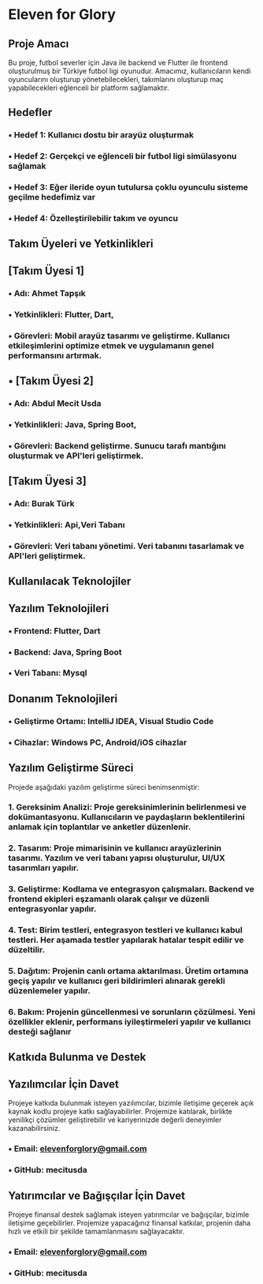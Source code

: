 # Eleven for Glory

## Proje Amacı
Bu proje, futbol severler için Java ile backend ve Flutter ile frontend oluşturulmuş bir Türkiye  futbol ligi oyunudur. Amacımız, kullanıcıların kendi oyuncularını oluşturup  yönetebilecekleri, takımlarını oluşturup maç yapabilecekleri  eğlenceli bir platform sağlamaktır.
## Hedefler
### •	Hedef 1: Kullanıcı dostu bir arayüz oluşturmak
### •	Hedef 2: Gerçekçi ve eğlenceli bir futbol ligi simülasyonu sağlamak
### •	Hedef 3: Eğer ileride oyun tutulursa çoklu oyunculu sisteme geçilme   hedefimiz var
### •	Hedef 4: Özelleştirilebilir takım ve  oyuncu
## Takım Üyeleri ve Yetkinlikleri
## [Takım Üyesi 1]
### •	Adı: Ahmet Tapşık
### •	Yetkinlikleri: Flutter, Dart, 
### •	Görevleri: Mobil arayüz tasarımı ve geliştirme. Kullanıcı etkileşimlerini optimize etmek ve uygulamanın genel performansını artırmak. 

## •	[Takım Üyesi 2]
### •	Adı: Abdul Mecit Usda
### •	Yetkinlikleri: Java, Spring Boot, 
### •	Görevleri: Backend geliştirme. Sunucu tarafı mantığını oluşturmak   ve API'leri geliştirmek.
## [Takım Üyesi 3]
### •	Adı: Burak Türk
### •	Yetkinlikleri: Api,Veri Tabanı
### •	Görevleri: Veri tabanı yönetimi. Veri tabanını tasarlamak ve API'leri geliştirmek.
## Kullanılacak Teknolojiler
## Yazılım Teknolojileri
### •	Frontend: Flutter, Dart
### •	Backend: Java, Spring Boot
### •	Veri Tabanı: Mysql
## Donanım Teknolojileri
### •	Geliştirme Ortamı: IntelliJ IDEA, Visual Studio Code
### •	Cihazlar: Windows PC, Android/iOS cihazlar
## Yazılım Geliştirme Süreci
Projede aşağıdaki yazılım geliştirme süreci benimsenmiştir:
### 1.	Gereksinim Analizi: Proje gereksinimlerinin belirlenmesi ve dokümantasyonu. Kullanıcıların ve paydaşların beklentilerini anlamak için toplantılar ve anketler düzenlenir.
### 2.	Tasarım: Proje mimarisinin ve kullanıcı arayüzlerinin tasarımı. Yazılım ve veri tabanı yapısı oluşturulur, UI/UX tasarımları yapılır.
### 3.	Geliştirme: Kodlama ve entegrasyon çalışmaları. Backend ve frontend ekipleri eşzamanlı olarak çalışır ve düzenli entegrasyonlar yapılır.
### 4.	Test: Birim testleri, entegrasyon testleri ve kullanıcı kabul testleri. Her aşamada testler yapılarak hatalar tespit edilir ve düzeltilir.
### 5.	Dağıtım: Projenin canlı ortama aktarılması. Üretim ortamına geçiş yapılır ve kullanıcı geri bildirimleri alınarak gerekli düzenlemeler yapılır.
### 6.	Bakım: Projenin güncellenmesi ve sorunların çözülmesi. Yeni özellikler eklenir, performans iyileştirmeleri yapılır ve kullanıcı desteği sağlanır 
## Katkıda Bulunma ve Destek
## Yazılımcılar İçin Davet
Projeye katkıda bulunmak isteyen yazılımcılar, bizimle iletişime geçerek açık kaynak kodlu projeye katkı sağlayabilirler. Projemize katılarak, birlikte yenilikçi çözümler geliştirebilir ve kariyerinizde değerli deneyimler kazanabilirsiniz.
### •	Email: elevenforglory@gmail.com
### •	GitHub: mecitusda
## Yatırımcılar ve Bağışçılar İçin Davet
Projeye finansal destek sağlamak isteyen yatırımcılar ve bağışçılar, bizimle iletişime geçebilirler. Projemize yapacağınız finansal katkılar, projenin daha hızlı ve etkili bir şekilde tamamlanmasını sağlayacaktır.
### •	Email: elevenforglory@gmail.com
### •	GitHub: mecitusda
